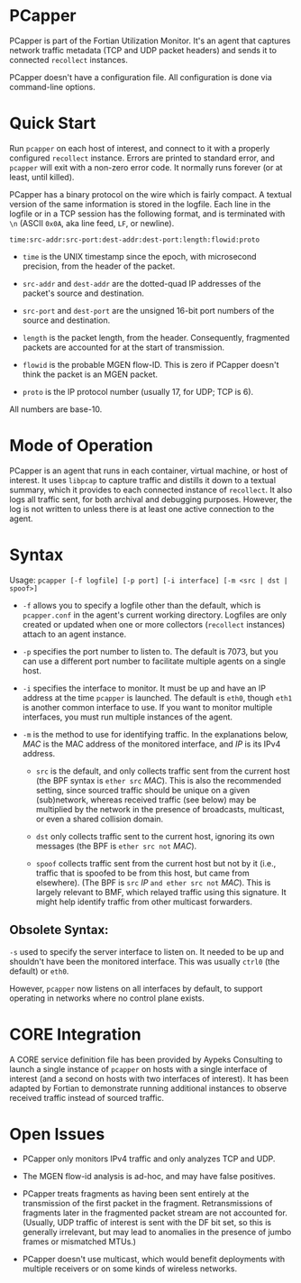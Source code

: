 # PCapper

PCapper is part of the Fortian Utilization Monitor.  It's an agent that
captures network traffic metadata (TCP and UDP packet headers) and sends it
to connected `recollect` instances.

PCapper doesn't have a configuration file.  All configuration is done via
command-line options.

# Quick Start

Run `pcapper` on each host of interest, and connect to it with a properly
configured `recollect` instance.  Errors are printed to standard
error, and `pcapper` will exit with a non-zero error code.  It normally runs
forever (or at least, until killed).

PCapper has a binary protocol on the wire which is fairly compact.  A
textual version of the same information is stored in the logfile.
Each line in the logfile or in a TCP session has the following format, and is
terminated with `\n` (ASCII `0x0A`, aka line feed, `LF`, or newline).

`time:src-addr:src-port:dest-addr:dest-port:length:flowid:proto`

- `time` is the UNIX timestamp since the epoch, with microsecond precision,
  from the header of the packet.

- `src-addr` and `dest-addr` are the dotted-quad IP addresses of the
  packet's source and destination.

- `src-port` and `dest-port` are the unsigned 16-bit port numbers of the
  source and destination.

- `length` is the packet length, from the header.  Consequently, fragmented
  packets are accounted for at the start of transmission.

- `flowid` is the probable MGEN flow-ID.  This is zero if PCapper doesn't
  think the packet is an MGEN packet.

- `proto` is the IP protocol number (usually 17, for UDP; TCP is 6).

All numbers are base-10.

# Mode of Operation

PCapper is an agent that runs in each container, virtual machine, or host of
interest.  It uses `libpcap` to capture traffic and distills it down to a
textual summary, which it provides to each connected instance of
`recollect`.  It also logs all traffic sent, for both archival and debugging
purposes.  However, the log is not written to unless there is at least
one active connection to the agent.

# Syntax

Usage: `pcapper [-f logfile] [-p port] [-i interface] [-m <src | dst | spoof>]`

- `-f` allows you to specify a logfile other than the default, which is
  `pcapper.conf` in the agent's current working directory.  Logfiles are
  only created or updated when one or more collectors (`recollect` instances)
  attach to an agent instance.

- `-p` specifies the port number to listen to.  The default is 7073, but you
  can use a different port number to facilitate multiple agents on a single
  host.

- `-i` specifies the interface to monitor.  It must be up and have an IP
  address at the time `pcapper` is launched.  The default is `eth0`, though
  `eth1` is another common interface to use.  If you want to monitor multiple
  interfaces, you must run multiple instances of the agent.

- `-m` is the method to use for identifying traffic.  In the explanations
  below, *MAC* is the MAC address of the monitored interface, and *IP* is
  its IPv4 address.

  - `src` is the default, and only collects traffic sent from the current
    host (the BPF syntax is `ether src` *MAC*).  This is also the
    recommended setting, since sourced traffic should be unique on a given
    (sub)network, whereas received traffic (see below) may be multiplied by the
    network in the presence of broadcasts, multicast, or even a shared collision
    domain.

  - `dst` only collects traffic sent to the current host, ignoring its own
    messages (the BPF is `ether src not` *MAC*).

  - `spoof` collects traffic sent from the current host but not by it (i.e.,
    traffic that is spoofed to be from this host, but came from elsewhere).
    (The BPF is `src` *IP* `and ether src not` *MAC*).  This is largely relevant
    to BMF, which relayed traffic using this signature.  It might help identify
    traffic from other multicast forwarders.

## Obsolete Syntax:

`-s` used to specify the server interface to listen on.  It needed to be up
and shouldn't have been the monitored interface.  This was usually `ctrl0`
(the default) or `eth0`.

However, `pcapper` now listens on all interfaces by default, to support
operating in networks where no control plane exists.

# CORE Integration

A CORE service definition file has been provided by Aypeks Consulting to
launch a single instance of `pcapper` on hosts with a single interface of
interest (and a second on hosts with two interfaces of interest).  It has
been adapted by Fortian to demonstrate running additional instances to
observe received traffic instead of sourced traffic.

# Open Issues

- PCapper only monitors IPv4 traffic and only analyzes TCP and UDP.

- The MGEN flow-id analysis is ad-hoc, and may have false positives.

- PCapper treats fragments as having been sent entirely at the transmission
  of the first packet in the fragment.  Retransmissions of fragments later
  in the fragmented packet stream are not accounted for.  (Usually, UDP
  traffic of interest is sent with the DF bit set, so this is generally
  irrelevant, but may lead to anomalies in the presence of jumbo frames or
  mismatched MTUs.)

- PCapper doesn't use multicast, which would benefit deployments with
  multiple receivers or on some kinds of wireless networks.
